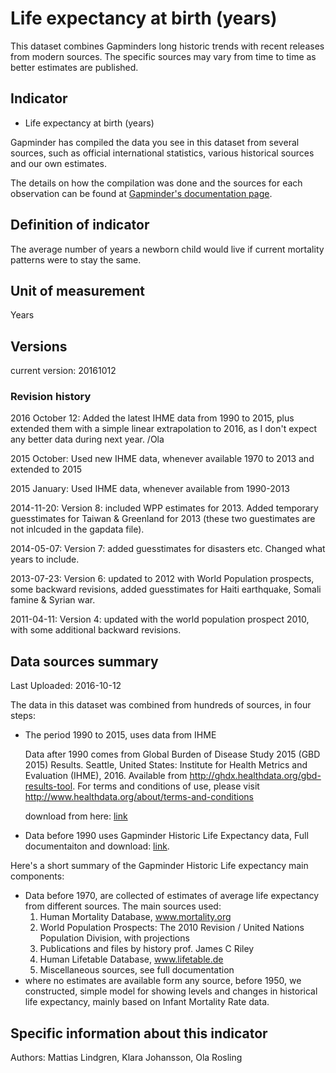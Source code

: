 # Life expectancy at birth (years)

This dataset combines Gapminders long historic trends with recent releases from modern
sources. The specific sources may vary from time to time as better estimates are published.

## Indicator

- Life expectancy at birth (years)

Gapminder has compiled the data you see in this dataset from several sources, such as
official international statistics, various historical sources and our own estimates.

The details on how the compilation was done and the sources for each observation can
be found at [Gapminder's documentation page][1].

## Definition of indicator

The average number of years a newborn child would live if current mortality patterns
were to stay the same.

## Unit of measurement

Years

## Versions

current version: 20161012

### Revision history

2016 October 12: Added the latest IHME data from 1990 to 2015, plus extended them 
with a simple linear extrapolation to 2016, as I don't expect any better data during 
next year. /Ola

2015 October: Used new IHME data, whenever available 1970 to 2013 and extended
to 2015 

2015 January: Used IHME data, whenever available from 1990-2013

2014-11-20: Version 8: included WPP estimates for 2013. Added temporary
guesstimates for Taiwan & Greenland for 2013 (these two guestimates are not
inlcuded in the gapdata file). 

2014-05-07: Version 7: added guesstimates for disasters etc. Changed what years
to include.

2013-07-23: Version 6: updated to 2012 with World Population prospects, some
backward revisions, added guesstimates for Haiti earthquake, Somali famine &
Syrian war.

2011-04-11: Version 4: updated with the world population prospect 2010, with
some additional backward revisions.

## Data sources summary

Last Uploaded: 2016-10-12

The data in this dataset was combined from hundreds of sources, in four steps:

- The period 1990 to 2015, uses data from IHME

  Data after 1990 comes from Global Burden of Disease Study 2015 (GBD 2015) Results.
  Seattle, United States: Institute for Health Metrics and Evaluation (IHME), 2016.
  Available from http://ghdx.healthdata.org/gbd-results-tool.
  For terms and conditions of use, please visit http://www.healthdata.org/about/terms-and-conditions

  download from here: [link][2]

- Data before 1990 uses Gapminder Historic Life Expectancy data, Full documentaiton
and download: [link][1].

Here's a short summary of the Gapminder Historic Life expectancy main components:

- Data before 1970, are collected of estimates of average life expectancy from different
sources. The main sources used:
  1. Human Mortality Database, www.mortality.org
  2. World Population Prospects: The 2010 Revision / United Nations Population
  Division, with projections
  3. Publications and files by history prof. James C Riley
  4. Human Lifetable Database, www.lifetable.de
  5. Miscellaneous sources, see full documentation
- where no estimates are available form any source, before 1950, we constructed, simple
model for showing levels and changes in historical life expectancy, mainly based on
Infant Mortality Rate data.

## Specific information about this indicator

Authors: Mattias Lindgren, Klara Johansson, Ola Rosling

[1]: https://www.gapminder.org/data/documentation/gd004/
[2]: http://ghdx.healthdata.org/gbd-results-tool?params=querytool-permalink/6a531d4f63c3c8cfcf2a157ec702d5f9
